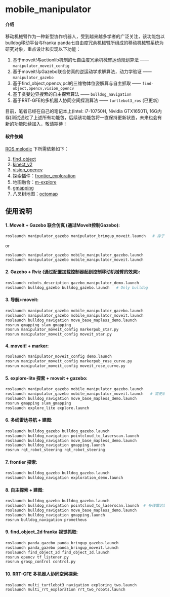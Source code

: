 # mobile_manipulator

#### 介绍
移动机械臂作为一种新型协作机器人，受到越来越多学者的广泛关注，该功能包以bulldog移动平台与franka panda七自由度冗余机械臂所组成的移动机械臂系统为研究对象，重点设计和实现以下功能：
  1. 基于moveit!与actionlib机制的七自由度冗余机械臂运动规划算法 —— ``` manipulator_moveit_config ```
  2. 基于moveit!与Gazebo联合仿真的逆运动学求解算法，动力学验证 —— ``` manipulator_gazebo ```
  3. 基于find_object,opencv,pcl的三维物体位姿解算与自主抓取 —— ``` find-object,opencv,vision_opencv ```
  4. 基于贪婪边界搜索的自主探索算法 —— ``` bulldog_navigation ```
  5. 基于RRT-GFE的多机器人协同空间探测算法 —— ``` turtlebot3_ros ``` (已更新)
  
目前，笔者已经在自己的笔记本上(Intel: i7-10750H, Nividia GTX1650Ti, 16G内存)测试通过了上述所有功能包，后续该功能包将一直保持更新状态，未来也会有新的功能陆续加入，敬请期待！

#### 软件依赖
[ROS melodic](http://wiki.ros.org/melodic/Installation/Ubuntu) 下所需依赖如下：
1. [find_object](https://github.com/introlab/find-object/tree/melodic-devel)
2. [kinect_v2](https://github.com/a-price/kinect_v2_description)
3. [vision_opencv](https://github.com/ros-perception/vision_opencv/tree/melodic)
4. 探索插件：[frontier_exploration](https://github.com/paulbovbel/frontier_exploration)
5. 地图融合：[m-explore](https://github.com/hasauino/m-explore)
6. [gmapping](https://github.com/ros-perception/openslam_gmapping)
7. 八叉树地图：[octomap](https://github.com/OctoMap/octomap)

## 使用说明

#### 1. MoveIt + Gazebo 联合仿真 (通过MoveIt控制Gazebo):  

```sh
roslaunch manipulator_gazebo manipulator_bringup_moveit.launch   # 存于old code文件夹下
```
or
```sh
roslaunch manipulator_gazebo mobile_manipulator_gazebo.launch
roslaunch manipulator_gazebo mobile_manipulator_moveit.launch
```

#### 2. Gazebo + Rviz (通过配置加载控制器起到控制移动机械臂的效果):  

```sh
roslaunch robots_description gazebo_manipulator_demo.launch
roslaunch bulldog_gazebo bulldog_gazebo.launch   # Only bulldog
```

#### 3. 导航+moveit:  

```sh
roslaunch manipulator_gazebo mobile_manipulator_gazebo.launch
roslaunch manipulator_gazebo mobile_manipulator_moveit.launch
roslaunch bulldog_navigation move_base_mapless_demo.launch
rosrun gmapping slam_gmapping
rosrun manipulator_moveit_config markerpub_star.py
rosrun manipulator_moveit_config moveit_star.py
```

#### 4. moveit! + marker:  

```sh
roslaunch manipulator_moveit_config demo.launch
rosrun manipulator_moveit_config markerpub_rose_curve.py
rosrun manipulator_moveit_config moveit_rose_curve.py
```  

#### 5. explore-lite 探索 + moveit + gazebo:  

```sh
roslaunch manipulator_gazebo mobile_manipulator_gazebo.launch
roslaunch manipulator_gazebo mobile_manipulator_moveit.launch   # 需更改manipulator_moveit_config功能包中的moveit_rviz.launch文件中的rviz场景
roslaunch bulldog_navigation move_base_mapless_demo.launch
rosrun gmapping slam_gmapping
roslaunch explore_lite explore.launch
```

#### 6. 多线雷达导航 + 建图:  

```sh
roslaunch bulldog_gazebo bulldog_gazebo.launch
roslaunch bulldog_navigation pointcloud_to_laserscan.launch
roslaunch bulldog_navigation move_base_mapless_demo.launch
roslaunch bulldog_navigation gmapping.launch
rosrun rqt_robot_steering rqt_robot_steering
```

#### 7. frontier 探索:  

```sh
roslaunch bulldog_gazebo bulldog_gazebo.launch
roslaunch bulldog_navigation exploration_demo.launch
```

#### 8. 自主探索 + 建图:  

```sh
roslaunch bulldog_gazebo bulldog_gazebo.launch  
roslaunch bulldog_navigation pointcloud_to_laserscan.launch  # 多线雷达需要先将三维点云/velodyne_points转换为二维/scan,单线雷达则不需要
roslaunch bulldog_navigation move_base_mapless_demo.launch
roslaunch bulldog_navigation gmapping.launch
rosrun bulldog_navigation prometheus
```

#### 9. find_object_2d franka 视觉抓取:  

```sh
roslaunch panda_gazebo panda_bringup_gazebo.launch
roslaunch panda_gazebo panda_bringup_moveit.launch
roslaunch find_object_2d find_object_3d.launch
rosrun opencv tf_listener.py
rosrun grasp_control control.py
```

#### 10. RRT-GFE 多机器人协同空间探索:  

```sh
roslaunch multi_turtlebot3_navigation exploring_two.launch
roslaunch multi_rrt_exploration rrt_two_robots.launch
```
